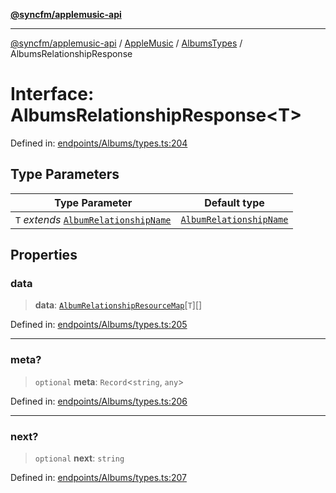 [**@syncfm/applemusic-api**](../../../../../../README.md)

***

[@syncfm/applemusic-api](../../../../../../globals.md) / [AppleMusic](../../../README.md) / [AlbumsTypes](../README.md) / AlbumsRelationshipResponse

# Interface: AlbumsRelationshipResponse\<T\>

Defined in: [endpoints/Albums/types.ts:204](https://github.com/sync-fm/applemusic-api/blob/9ff258d5e3837a0cb0f9914911c5614d92f344ed/src/endpoints/Albums/types.ts#L204)

## Type Parameters

| Type Parameter | Default type |
| ------ | ------ |
| `T` *extends* [`AlbumRelationshipName`](../type-aliases/AlbumRelationshipName.md) | [`AlbumRelationshipName`](../type-aliases/AlbumRelationshipName.md) |

## Properties

### data

> **data**: [`AlbumRelationshipResourceMap`](../type-aliases/AlbumRelationshipResourceMap.md)\[`T`\][]

Defined in: [endpoints/Albums/types.ts:205](https://github.com/sync-fm/applemusic-api/blob/9ff258d5e3837a0cb0f9914911c5614d92f344ed/src/endpoints/Albums/types.ts#L205)

***

### meta?

> `optional` **meta**: `Record`\<`string`, `any`\>

Defined in: [endpoints/Albums/types.ts:206](https://github.com/sync-fm/applemusic-api/blob/9ff258d5e3837a0cb0f9914911c5614d92f344ed/src/endpoints/Albums/types.ts#L206)

***

### next?

> `optional` **next**: `string`

Defined in: [endpoints/Albums/types.ts:207](https://github.com/sync-fm/applemusic-api/blob/9ff258d5e3837a0cb0f9914911c5614d92f344ed/src/endpoints/Albums/types.ts#L207)
